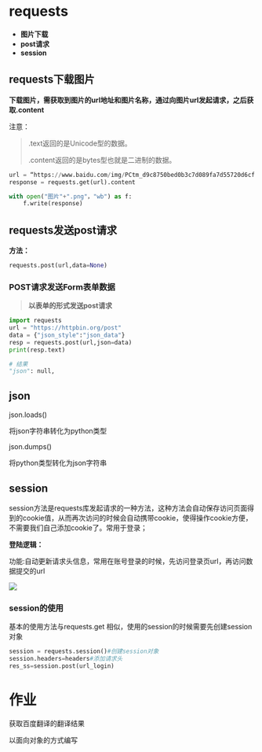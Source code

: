 # requests

- **图片下载** 
- **post请求**
- **session**



## requests下载图片

**下载图片，需获取到图片的url地址和图片名称，通过向图片url发起请求，之后获取.content**

注意：

> .text返回的是Unicode型的数据。
>
> .content返回的是bytes型也就是二进制的数据。

~~~python
url = “https://www.baidu.com/img/PCtm_d9c8750bed0b3c7d089fa7d55720d6cf.png”
response = requests.get(url).content

with open("图片"+".png"，"wb") as f:
    f.write(response)
~~~



## requests发送post请求

**方法：**

~~~python
requests.post(url,data=None)
~~~



### POST请求发送Form表单数据

> **以表单的形式发送post请求**

~~~python
import requests
url = "https://httpbin.org/post"
data = {"json_style":"json_data"}
resp = requests.post(url,json=data)
print(resp.text)

# 结果
"json": null, 
~~~



## json

json.loads()

将json字符串转化为python类型

json.dumps()

将python类型转化为json字符串





## session

session方法是requests库发起请求的一种方法，这种方法会自动保存访问页面得到的cookie值，从而再次访问的时候会自动携带cookie，使得操作cookie方便，不需要我们自己添加cookie了。常用于登录；

**登陆逻辑：**

功能:自动更新请求头信息，常用在账号登录的时候，先访问登录页url，再访问数据提交的url

![](.\image\session逻辑.png)

### session的使用

基本的使用方法与requests.get 相似，使用的session的时候需要先创建session对象

~~~python
session = requests.session()#创建session对象
session.headers=headers#添加请求头
res_ss=session.post(url_login)
~~~

# 作业

获取百度翻译的翻译结果

以面向对象的方式编写





